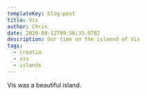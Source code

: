 ```yaml
---
templateKey: blog-post
title: Vis
author: Chris
date: 2020-09-12T09:56:33.978Z
description: Our time on the islannd of Vis
tags:
  - croatia
  - vis
  - islands
---
```

Vis was a beautiful island.